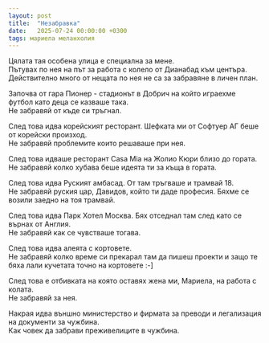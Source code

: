 ```yaml
---
layout: post
title:  "Незабравка"
date:   2025-07-24 00:00:00 +0300
tags: мариела меланхолия
---
```

Цялата тая особена улица е специална за мене.  
Пътувах по нея на път за работа с колело от Дианабад към центъра.  
Действително много от нещата по нея не са за забравяне в личен план.  

Започва от гара Пионер - стадионът в Добрич на който играехме футбол като деца се казваше така.  
Не забравяй от къде си тръгнал. 

След това идва корейският ресторант. Шефката ми от Софтуер АГ беше от корейски произход.  
Не забравяй проблемите които решаваше при нея.  

След това идваше ресторант Casa Mia на Жолио Кюри близо до гората.  
Не забравяй колко хубава беше идеята ти за къща в гората.  

След това идва Руският амбасад. От там тръгваше и трамвай 18.  
Не забравяй руския цар, Давидов, който ти даде професия. Бяхме се возили заедно на тоя трамвай.  

След това идва Парк Хотел Москва. Бях отседнал там след като се върнах от Англия.    
Не забравяй как се чувстваше тогава.  

След това идва алеята с кортовете.   
Не забравяй колко време си прекарал там да пишеш проекти и защо те бяха лали кучетата точно на кортовете :-]  

След това е отбивката на която оставях жена ми, Мариела, на работа с колата.  
Не забравяй за нея.  

Накрая идва външно министерство и фирмата за преводи и легализация на документи за чужбина.  
Как човек да забрави преживелиците в чужбина.  
